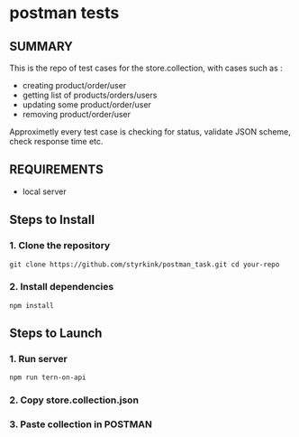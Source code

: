 # postman tests

## SUMMARY
This is the repo of test cases for the store.collection, with cases such as : 
- creating product/order/user
- getting list of products/orders/users
- updating some product/order/user
- removing product/order/user

Approximetly every test case is checking for status, validate JSON scheme, check response time etc.

## REQUIREMENTS
- local server


## Steps to Install
### 1. Clone the repository
`git clone https://github.com/styrkink/postman_task.git
cd your-repo`
### 2. Install dependencies
`npm install`


## Steps to Launch
### 1. Run server
`npm run tern-on-api`
### 2. Copy store.collection.json
### 3. Paste collection in POSTMAN
